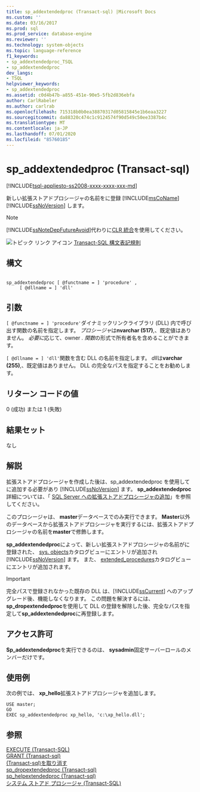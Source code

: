 ```yaml
---
title: sp_addextendedproc (Transact-sql) |Microsoft Docs
ms.custom: ''
ms.date: 03/16/2017
ms.prod: sql
ms.prod_service: database-engine
ms.reviewer: ''
ms.technology: system-objects
ms.topic: language-reference
f1_keywords:
- sp_addextendedproc_TSQL
- sp_addextendedproc
dev_langs:
- TSQL
helpviewer_keywords:
- sp_addextendedproc
ms.assetid: c0d4b47b-a855-451e-90e5-5fb2d836ebfa
author: CarlRabeler
ms.author: carlrab
ms.openlocfilehash: 715318b0b0ea38870317d05815845e1b6eaa3227
ms.sourcegitcommit: da88320c474c1c9124574f90d549c50ee3387b4c
ms.translationtype: MT
ms.contentlocale: ja-JP
ms.lasthandoff: 07/01/2020
ms.locfileid: "85760185"
---
```

# <a name="sp_addextendedproc-transact-sql"></a>sp_addextendedproc (Transact-sql)
[!INCLUDE[tsql-appliesto-ss2008-xxxx-xxxx-xxx-md](../../includes/applies-to-version/sqlserver.md)]

  新しい拡張ストアドプロシージャの名前をに登録 [!INCLUDE[msCoName](../../includes/msconame-md.md)] [!INCLUDE[ssNoVersion](../../includes/ssnoversion-md.md)] します。  
  
> [!NOTE]  
>  [!INCLUDE[ssNoteDepFutureAvoid](../../includes/ssnotedepfutureavoid-md.md)]代わりに[CLR 統合](../../relational-databases/clr-integration/common-language-runtime-integration-overview.md)を使用してください。  
  
 ![トピック リンク アイコン](../../database-engine/configure-windows/media/topic-link.gif "トピック リンク アイコン") [Transact-SQL 構文表記規則](../../t-sql/language-elements/transact-sql-syntax-conventions-transact-sql.md)  
  
## <a name="syntax"></a>構文  
  
```  
  
sp_addextendedproc [ @functname = ] 'procedure' ,   
     [ @dllname = ] 'dll'  
```  
  
## <a name="arguments"></a>引数  
`[ @functname = ] 'procedure'`ダイナミックリンクライブラリ (DLL) 内で呼び出す関数の名前を指定します。 *プロシージャ*は**nvarchar (517)**,、既定値はありません。 *必要に*応じて、owner *. 関数*の形式で所有者名を含めることができます。  
  
`[ @dllname = ] 'dll'`関数を含む DLL の名前を指定します。 *dll*は**varchar (255)**,、既定値はありません。 DLL の完全なパスを指定することをお勧めします。  
  
## <a name="return-code-values"></a>リターン コードの値  
 0 (成功) または 1 (失敗)  
  
## <a name="result-sets"></a>結果セット  
 なし  
  
## <a name="remarks"></a>解説  
 拡張ストアドプロシージャを作成した後は、sp_addextendedproc を使用してに追加する必要があり [!INCLUDE[ssNoVersion](../../includes/ssnoversion-md.md)] ます。 **sp_addextendedproc** 詳細については、「 [SQL Server への拡張ストアドプロシージャの追加](../../relational-databases/extended-stored-procedures-programming/adding-an-extended-stored-procedure-to-sql-server.md)」を参照してください。  
  
 このプロシージャは、 **master**データベースでのみ実行できます。 **Master**以外のデータベースから拡張ストアドプロシージャを実行するには、拡張ストアドプロシージャの名前を**master**で修飾します。  
  
 **sp_addextendedproc**によって、新しい拡張ストアドプロシージャの名前がに登録された、 [sys. objects](../../relational-databases/system-catalog-views/sys-objects-transact-sql.md)カタログビューにエントリが追加され [!INCLUDE[ssNoVersion](../../includes/ssnoversion-md.md)] ます。 また、 [extended_procedures](../../relational-databases/system-catalog-views/sys-extended-procedures-transact-sql.md)カタログビューにエントリが追加されます。  
  
> [!IMPORTANT]  
>  完全パスで登録されなかった既存の DLL は、[!INCLUDE[ssCurrent](../../includes/sscurrent-md.md)] へのアップグレード後、機能しなくなります。 この問題を解決するには、 **sp_dropextendedproc**を使用して DLL の登録を解除した後、完全なパスを指定して**sp_addextendedproc**に再登録します。  
  
## <a name="permissions"></a>アクセス許可  
 **Sp_addextendedproc**を実行できるのは、 **sysadmin**固定サーバーロールのメンバーだけです。  
  
## <a name="examples"></a>使用例  
 次の例では、 **xp_hello**拡張ストアドプロシージャを追加します。  
  
```  
USE master;  
GO  
EXEC sp_addextendedproc xp_hello, 'c:\xp_hello.dll';  
```  
  
## <a name="see-also"></a>参照  
 [EXECUTE &#40;Transact-SQL&#41;](../../t-sql/language-elements/execute-transact-sql.md)   
 [GRANT &#40;Transact-sql&#41;](../../t-sql/statements/grant-transact-sql.md)   
 [&#40;Transact-sql&#41;を取り消す](../../t-sql/statements/revoke-transact-sql.md)   
 [sp_dropextendedproc &#40;Transact-sql&#41;](../../relational-databases/system-stored-procedures/sp-dropextendedproc-transact-sql.md)   
 [sp_helpextendedproc &#40;Transact-sql&#41;](../../relational-databases/system-stored-procedures/sp-helpextendedproc-transact-sql.md)   
 [システム ストアド プロシージャ &#40;Transact-SQL&#41;](../../relational-databases/system-stored-procedures/system-stored-procedures-transact-sql.md)  
  
  
